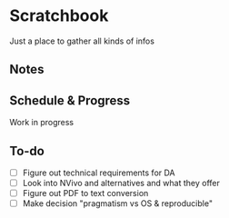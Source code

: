 # Scratchbook

Just a place to gather all kinds of infos

## Notes

## Schedule & Progress

Work in progress

## To-do

- [ ] Figure out technical requirements for DA
- [ ] Look into NVivo and alternatives and what they offer
- [ ] Figure out PDF to text conversion
- [ ] Make decision "pragmatism vs OS & reproducible"